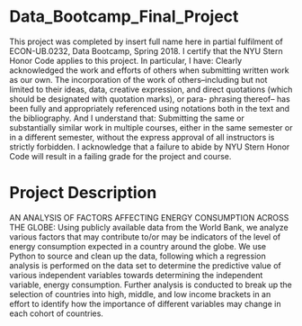 # Data_Bootcamp_Final_Project


This project was completed by insert full name here in partial fulfilment of ECON-UB.0232, Data Bootcamp, Spring 2018. I certify that the NYU Stern Honor Code applies to this project. In particular, I have:
Clearly acknowledged the work and efforts of others when submitting written work as our own. The incorporation of the work of others–including but not limited to their ideas, data, creative expression, and direct quotations (which should be designated with quotation marks), or para- phrasing thereof– has been fully and appropriately referenced using notations both in the text and the bibliography.
And I understand that:
Submitting the same or substantially similar work in multiple courses, either in the same semester or in a different semester, without the express approval of all instructors is strictly forbidden.
I acknowledge that a failure to abide by NYU Stern Honor Code will result in a failing grade for the project and course.

# Project Description

AN ANALYSIS OF  FACTORS AFFECTING ENERGY CONSUMPTION ACROSS THE GLOBE: Using publicly available data from the World Bank, we analyze various factors that may contribute to/or may be indicators of the level of energy consumption expected in a country around the globe. We use Python to source and clean up the data, following which a regression analysis is performed on the data set to determine the predictive value of various independent variables towards determining the independent variable, energy consumption. Further analysis is conducted to break up the selection of countries into high, middle, and low income brackets in an effort to identify how the importance of different variables may change in each cohort of countries. 

